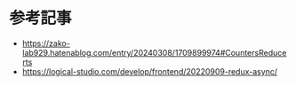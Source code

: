 # 参考記事

- https://zako-lab929.hatenablog.com/entry/20240308/1709899974#CountersReducerts
- https://logical-studio.com/develop/frontend/20220909-redux-async/
